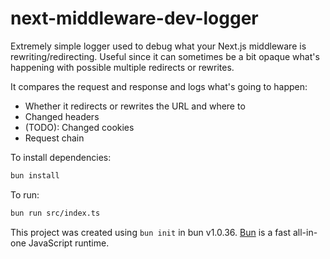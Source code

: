 # next-middleware-dev-logger

Extremely simple logger used to debug what your Next.js middleware is rewriting/redirecting.
Useful since it can sometimes be a bit opaque what's happening with possible multiple redirects or rewrites.

It compares the request and response and logs what's going to happen:
- Whether it redirects or rewrites the URL and where to
- Changed headers
- (TODO): Changed cookies
- Request chain


To install dependencies:

```bash
bun install
```

To run:

```bash
bun run src/index.ts
```

This project was created using `bun init` in bun v1.0.36. [Bun](https://bun.sh) is a fast all-in-one JavaScript runtime.
